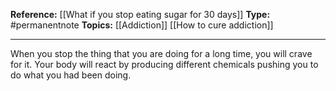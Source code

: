 
**Reference:** [[What if you stop eating sugar for 30 days]]
**Type:** #permanentnote 
**Topics:** [[Addiction]] [[How to cure addiction]]

---

When you stop the thing that you are doing for a long time, you will crave for it. Your body will react by producing different chemicals pushing you to do what you had been doing.  
